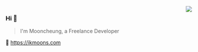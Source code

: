 <img align="right" src="https://github-readme-stats.vercel.app/api?username=mooncheung&show_icons=true&icon_color=805AD5&text_color=718096&bg_color=ffffff&hide_title=true" />

### Hi 👋

> I'm Mooncheung, a Freelance Developer

🔗 https://ikmoons.com

<!--
**MoonCheung/mooncheung** is a ✨ _special_ ✨ repository because its `README.md` (this file) appears on your GitHub profile.

Here are some ideas to get you started:

- 🔭 I’m currently working on ...
- 🌱 I’m currently learning ...
- 👯 I’m looking to collaborate on ...
- 🤔 I’m looking for help with ...
- 💬 Ask me about ...
- 📫 How to reach me: ...
- 😄 Pronouns: ...
- ⚡ Fun fact: ...
-->
